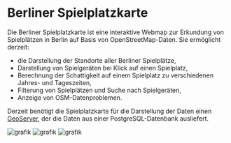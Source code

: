 # Berliner Spielplatzkarte
Die Berliner Spielplatzkarte ist eine interaktive Webmap zur Erkundung von Spielplätzen in Berlin auf Basis von OpenStreetMap-Daten. Sie ermöglicht derzeit:
- die Darstellung der Standorte aller Berliner Spielplätze,
- Darstellung von Spielgeräten bei Klick auf einen Spielplatz,
- Berechnung der Schattigkeit auf einem Spielplatz zu verschiedenen Jahres- und Tageszeiten,
- Filterung von Spielplätzen und Suche nach Spielgeräten,
- Anzeige von OSM-Datenproblemen.

Derzeit benötigt die Spielplatzkarte für die Darstellung der Daten einen [GeoServer](https://geoserver.org/), der die Daten aus einer PostgreSQL-Datenbank ausliefert.

![grafik](https://github.com/SupaplexOSM/spielplatzkarte/assets/66696066/60fd5098-f795-42ad-bc82-7e8d7d4a5bd2)
![grafik](https://github.com/SupaplexOSM/spielplatzkarte/assets/66696066/da207a7f-398a-4feb-977c-6206ac91281d)
![grafik](https://github.com/SupaplexOSM/spielplatzkarte/assets/66696066/8129ec64-84f8-45c0-b98a-d27eaf9b7e99)
